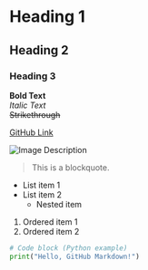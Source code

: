# Heading 1
## Heading 2
### Heading 3

**Bold Text**  
*Italic Text*  
~~Strikethrough~~  

[GitHub Link](https://github.com)  

![Image Description](https://via.placeholder.com/150)  

> This is a blockquote.

- List item 1  
- List item 2  
  - Nested item  

1. Ordered item 1  
2. Ordered item 2  

```python
# Code block (Python example)
print("Hello, GitHub Markdown!")
